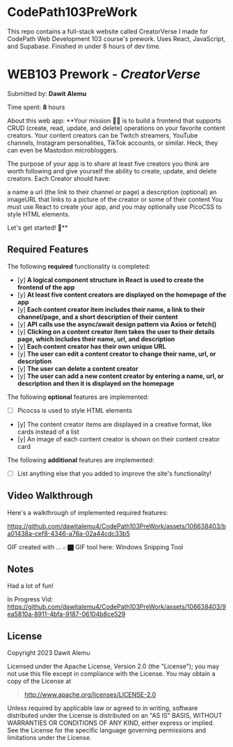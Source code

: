 # CodePath103PreWork
This repo contains a full-stack website called CreatorVerse I made for CodePath Web Development 103 course's prework. Uses React, JavaScript, and Supabase. Finished in under 8 hours of dev time.

# WEB103 Prework - *CreatorVerse*

Submitted by: **Dawit Alemu**

Time spent: **8** hours

About this web app: **Your mission 🧑‍🚀 is to build a frontend that supports CRUD (create, read, update, and delete) operations on your favorite content creators. Your content creators can be Twitch streamers, YouTube channels, Instagram personalities, TikTok accounts, or similar. Heck, they can even be Mastodon microbloggers.

The purpose of your app is to share at least five creators you think are worth following and give yourself the ability to create, update, and delete creators. Each Creator should have:

a name
a url (the link to their channel or page)
a description
(optional) an imageURL that links to a picture of the creator or some of their content
You must use React to create your app, and you may optionally use PicoCSS to style HTML elements.

Let's get started! 🚀**


## Required Features

The following **required** functionality is completed:

- [y] **A logical component structure in React is used to create the frontend of the app**
- [y] **At least five content creators are displayed on the homepage of the app**
- [y] **Each content creator item includes their name, a link to their channel/page, and a short description of their content**
- [y] **API calls use the async/await design pattern via Axios or fetch()**
- [y] **Clicking on a content creator item takes the user to their details page, which includes their name, url, and description**
- [y] **Each content creator has their own unique URL**
- [y] **The user can edit a content creator to change their name, url, or description**
- [y] **The user can delete a content creator**
- [y] **The user can add a new content creator by entering a name, url, or description and then it is displayed on the homepage**

The following **optional** features are implemented:

- [ ] Picocss is used to style HTML elements
- [y] The content creator items are displayed in a creative format, like cards instead of a list
- [y] An image of each content creator is shown on their content creator card

The following **additional** features are implemented:

* [ ] List anything else that you added to improve the site's functionality!

## Video Walkthrough

Here's a walkthrough of implemented required features:

https://github.com/dawitalemu4/CodePath103PreWork/assets/106638403/ba01438a-cef8-4346-a76a-02a44cdc33b5


GIF created with ...  👉🏿 GIF tool here: Windows Snipping Tool


## Notes

Had a lot of fun!

In Progress Vid: https://github.com/dawitalemu4/CodePath103PreWork/assets/106638403/9ea5810a-8911-4bfa-9187-06104b8ce529

## License

Copyright 2023 Dawit Alemu

Licensed under the Apache License, Version 2.0 (the "License"); you may not use this file except in compliance with the License. You may obtain a copy of the License at

> http://www.apache.org/licenses/LICENSE-2.0

Unless required by applicable law or agreed to in writing, software distributed under the License is distributed on an "AS IS" BASIS, WITHOUT WARRANTIES OR CONDITIONS OF ANY KIND, either express or implied. See the License for the specific language governing permissions and limitations under the License.